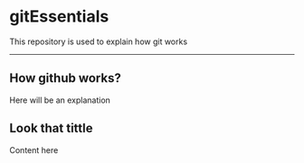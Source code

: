 # gitEssentials
This repository is used to explain how git works

---

## How github works?
Here will be an explanation

## Look that tittle
Content here
